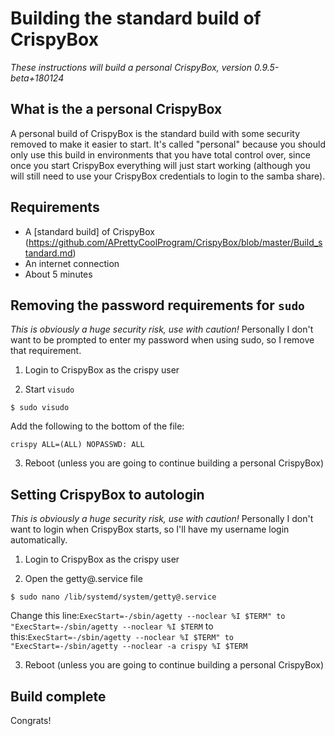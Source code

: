 # Building the standard build of CrispyBox
*These instructions will build a personal CrispyBox, version 0.9.5-beta+180124*  

## What is the a personal CrispyBox
A personal build of CrispyBox is the standard build with some security removed to make it easier to start. It's called "personal" because you should only use this build in environments that you have total control over, since once you start CrispyBox everything will just start working (although you will still need to use your CrispyBox credentials to login to the samba share).

## Requirements
* A [standard build] of CrispyBox (https://github.com/APrettyCoolProgram/CrispyBox/blob/master/Build_standard.md)
* An internet connection
* About 5 minutes

## Removing the password requirements for `sudo`
*This is obviously a huge security risk, use with caution!*
Personally I don't want to be prompted to enter my password when using sudo, so I remove that requirement.

1. Login to CrispyBox as the crispy user

2. Start `visudo`
```shell
$ sudo visudo
```
Add the following to the bottom of the file:
```
crispy ALL=(ALL) NOPASSWD: ALL
```
3. Reboot (unless you are going to continue building a personal CrispyBox)

## Setting CrispyBox to autologin
*This is obviously a huge security risk, use with caution!*
Personally I don't want to login when CrispyBox starts, so I'll have my username login automatically.

1. Login to CrispyBox as the crispy user

2. Open the getty@.service file
```shell
$ sudo nano /lib/systemd/system/getty@.service
```
Change this line:`ExecStart=-/sbin/agetty --noclear %I $TERM" to "ExecStart=-/sbin/agetty --noclear %I $TERM`
to this:`ExecStart=-/sbin/agetty --noclear %I $TERM" to "ExecStart=-/sbin/agetty --noclear -a crispy %I $TERM`

3. Reboot (unless you are going to continue building a personal CrispyBox)

## Build complete

Congrats!
